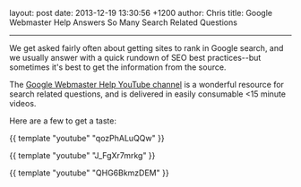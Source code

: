 layout: post
date: 2013-12-19 13:30:56 +1200
author: Chris
title: Google Webmaster Help Answers So Many Search Related Questions


----

We get asked fairly often about getting sites to rank in Google search, and we usually answer with a quick rundown of SEO best practices--but sometimes it's best to get the information from the source. 

The [Google Webmaster Help YouTube channel](https://www.youtube.com/user/GoogleWebmasterHelp/videos) is a wonderful resource for search related questions, and is delivered in easily consumable <15 minute videos. 

Here are a few to get a taste:

{{ template "youtube" "qozPhALuQQw" }}

{{ template "youtube" "J_FgXr7mrkg" }}

{{ template "youtube" "QHG6BkmzDEM" }}
